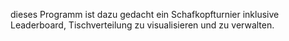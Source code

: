 dieses Programm ist dazu gedacht ein Schafkopfturnier inklusive Leaderboard, Tischverteilung zu visualisieren und zu verwalten.
